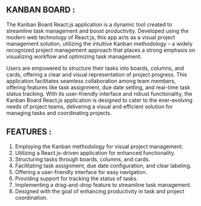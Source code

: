 ## KANBAN BOARD :
The Kanban Board React.js application is a dynamic tool created to streamline task management and boost productivity. Developed using the modern web technology of React.js, this app acts as a visual project management solution, utilizing the intuitive Kanban methodology – a widely recognized project management approach that places a strong emphasis on visualizing workflow and optimizing task management.

Users are empowered to structure their tasks into boards, columns, and cards, offering a clear and visual representation of project progress. This application facilitates seamless collaboration among team members, offering features like task assignment, due date setting, and real-time task status tracking. With its user-friendly interface and robust functionality, the Kanban Board React.js application is designed to cater to the ever-evolving needs of project teams, delivering a visual and efficient solution for managing tasks and coordinating projects.

## FEATURES :

1. Employing the Kanban methodology for visual project management.
2. Utilizing a React.js-driven application for enhanced functionality.
3. Structuring tasks through boards, columns, and cards.
4. Facilitating task assignment, due date configuration, and clear labeling.
5. Offering a user-friendly interface for easy navigation.
6. Providing support for tracking the status of tasks.
7. Implementing a drag-and-drop feature to streamline task management.
8. Designed with the goal of enhancing productivity in task and project coordination.